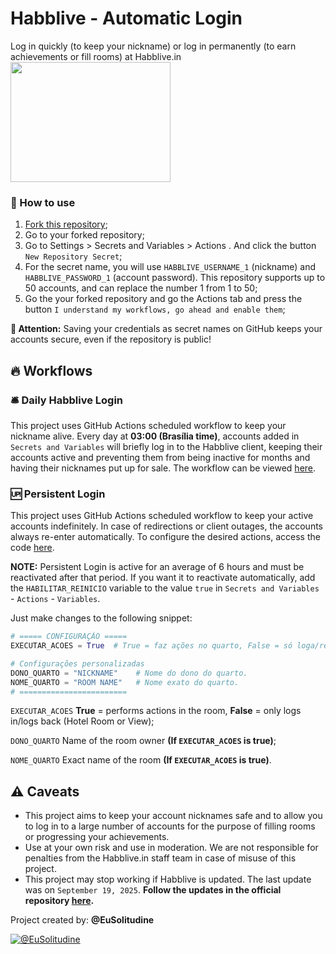 # Habblive - Automatic Login
Log in quickly (to keep your nickname) or log in permanently (to earn achievements or fill rooms) at Habblive.in
<img src="https://i.imgur.com/kk5rGi7.png" width="256" height="192">

### 📖 How to use

1. [Fork this repository](https://github.com/MauricioFFJ/Habblive-Auto-Login/fork);
2. Go to your forked repository;
3. Go to Settings > Secrets and Variables > Actions . And click the button `New Repository Secret`;
4. For the secret name, you will use `HABBLIVE_USERNAME_1` (nickname) and `HABBLIVE_PASSWORD_1` (account password). This repository supports up to 50 accounts, and can replace the number 1 from 1 to 50;
5. Go the your forked repository and go the Actions tab and press the button `I understand my workflows, go ahead and enable them`;

**🚩 Attention:** Saving your credentials as secret names on GitHub keeps your accounts secure, even if the repository is public!

## 🔥 Workflows

### 🛎️ Daily Habblive Login

This project uses GitHub Actions scheduled workflow to keep your nickname alive. Every day at **03:00 (Brasília time)**, accounts added in `Secrets and Variables` will briefly log in to the Habblive client, keeping their accounts active and preventing them from being inactive for months and having their nicknames put up for sale. The workflow can be viewed [here](.github/workflows/login.yml).

### 🆙 Persistent Login

This project uses GitHub Actions scheduled workflow to keep your active accounts indefinitely. In case of redirections or client outages, the accounts always re-enter automatically.
To configure the desired actions, access the code [here](persistent_login.py).

**NOTE:** Persistent Login is active for an average of 6 hours and must be reactivated after that period. If you want it to reactivate automatically, add the `HABILITAR_REINICIO` variable to the value `true` in `Secrets and Variables` - `Actions` - `Variables`.

Just make changes to the following snippet:

```py
# ===== CONFIGURAÇÃO =====
EXECUTAR_ACOES = True  # True = faz ações no quarto, False = só loga/reloga (Cafofo ou Vista do Hotel)

# Configurações personalizadas
DONO_QUARTO = "NICKNAME"    # Nome do dono do quarto.
NOME_QUARTO = "ROOM NAME"   # Nome exato do quarto.
# ========================
 ```
`EXECUTAR_ACOES` **True** = performs actions in the room, **False** = only logs in/logs back (Hotel Room or View);

`DONO_QUARTO` Name of the room owner **(If `EXECUTAR_ACOES` is true)**;

`NOME_QUARTO` Exact name of the room **(If `EXECUTAR_ACOES` is true)**.

## ⚠️ Caveats

- This project aims to keep your account nicknames safe and to allow you to log in to a large number of accounts for the purpose of filling rooms or progressing your achievements.
- Use at your own risk and use in moderation. We are not responsible for penalties from the Habblive.in staff team in case of misuse of this project.
- This project may stop working if Habblive is updated. The last update was on `September 19, 2025`. **Follow the updates in the official repository [here](https://github.com/MauricioFFJ/Habblive-Auto-Login/).**

Project created by: **@EuSolitudine**

<a href="https://x.com/@EuSolitudine" target="_blank">
  <img src="https://img.shields.io/badge/Follow me on X-000000?style=for-the-badge&logo=x&logoColor=white" alt="@EuSolitudine">
</a>
